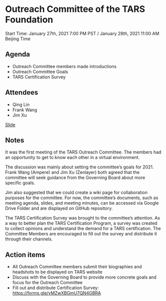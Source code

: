 # Outreach Committee of the TARS Foundation

Start Time: January 27th, 2021 7:00 PM PST / January 28th, 2021 11:00 AM Beijing Time


## Agenda
- Outreach Committee members made introductions
- Outreach Committee Goals
- TARS Certification Survey

## Attendees
- Qing Lin
- Frank Wang
- Jim Xu

[Slide](https://docs.google.com/presentation/d/1t0wAoN2pfGN25O4SnOYTDtENLuG4MLyDIACRNFXMw50/edit?usp=sharing)

## Notes 
It was the first meeting of the TARS Outreach Committee. The members had an opportunity to get to know each other in a virtual environment. 

The discussion was mainly about setting the committee’s goals for 2021. Frank Wang (Ampere) and Jim Xu (Zenlayer) both agreed that the committee will seek guidance from the Governing Board about more specific goals. 

Jim also suggested that we could create a wiki page for collaboration purposes for the committee. For now, the committee’s documents, such as meeting agenda, slides, and meeting minutes, can be accessed via Google Drive Folder and are displayed on GitHub repository. 

The TARS Certification Survey was brought to the committee’s attention. As a way to better plan the TARS Certification Program, a survey was created to collect opinions and understand the demand for a TARS certification. The Committee Members are encouraged to fill out the survey and distribute it through their channels. 

## Action items
- All Outreach Committee members submit their biographies and headshots to be displayed on TARS website
- Discuss with the Governing Board to provide more concrete goals and focus for the Outreach Committee
- Fill out and distribute Certification Survey: https://forms.gle/yMZwXBGmU7QN4GBRA
